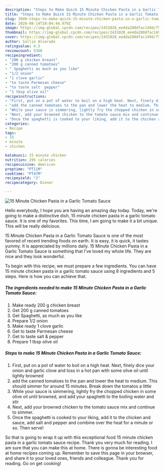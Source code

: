 ```yaml
---
description: "Steps to Make Quick 15 Minute Chicken Pasta in a Garlic Tomato Sauce"
title: "Steps to Make Quick 15 Minute Chicken Pasta in a Garlic Tomato Sauce"
slug: 3040-steps-to-make-quick-15-minute-chicken-pasta-in-a-garlic-tomato-sauce
date: 2020-08-14T10:04:44.979Z
image: https://img-global.cpcdn.com/recipes/2431028_ee4da200dfac149d/751x532cq70/15-minute-chicken-pasta-in-a-garlic-tomato-sauce-recipe-main-photo.jpg
thumbnail: https://img-global.cpcdn.com/recipes/2431028_ee4da200dfac149d/751x532cq70/15-minute-chicken-pasta-in-a-garlic-tomato-sauce-recipe-main-photo.jpg
cover: https://img-global.cpcdn.com/recipes/2431028_ee4da200dfac149d/751x532cq70/15-minute-chicken-pasta-in-a-garlic-tomato-sauce-recipe-main-photo.jpg
author: Sallie Alvarado
ratingvalue: 4.5
reviewcount: 5366
recipeingredient:
- "200 g chicken breast"
- "200 g canned tomatoes"
- " Spaghetti as much as you like"
- "1/2 onion"
- "1 clove garlic"
- "to taste Parmesan cheese"
- "to taste salt  pepper"
- "1 tbsp olive oil"
recipeinstructions:
- "First, put on a pot of water to boil on a high heat. Next, finely dice your onion and garlic clove and toss in a hot pan with some olive oil until lightly browned"
- "add the canned tomatoes to the pan and lower the heat to medium. This should simmer for around 15 minutes. Break down the tomatos a little"
- "While your sauce is simmering, lightly fry the chopped chicken in some olive oil until browned, and add your spaghetti to the boiling water and stir"
- "Next, add your browned chicken to the tomato sauce mix and continue to simmer."
- "Once the spaghetti is cooked to your liking, add it to the chicken and sauce, add salt and pepper and combine over the heat for a minute or so. Then serve!"
categories:
- Recipe
tags:
- 15
- minute
- chicken

katakunci: 15 minute chicken 
nutrition: 295 calories
recipecuisine: American
preptime: "PT11M"
cooktime: "PT47M"
recipeyield: "2"
recipecategory: Dinner

---
```



![15 Minute Chicken Pasta in a Garlic Tomato Sauce](https://img-global.cpcdn.com/recipes/2431028_ee4da200dfac149d/751x532cq70/15-minute-chicken-pasta-in-a-garlic-tomato-sauce-recipe-main-photo.jpg)

Hello everybody, I hope you are having an amazing day today. Today, we're going to make a distinctive dish, 15 minute chicken pasta in a garlic tomato sauce. It is one of my favorites. This time, I am going to make it a bit unique. This will be really delicious.

15 Minute Chicken Pasta in a Garlic Tomato Sauce is one of the most favored of recent trending foods on earth. It is easy, it is quick, it tastes yummy. It is appreciated by millions daily. 15 Minute Chicken Pasta in a Garlic Tomato Sauce is something that I've loved my whole life. They are nice and they look wonderful.




To begin with this recipe, we must prepare a few ingredients. You can have 15 minute chicken pasta in a garlic tomato sauce using 8 ingredients and 5 steps. Here is how you can achieve that.

<!--inarticleads1-->

##### The ingredients needed to make 15 Minute Chicken Pasta in a Garlic Tomato Sauce:

1. Make ready 200 g chicken breast
1. Get 200 g canned tomatoes
1. Get  Spaghetti, as much as you like
1. Prepare 1/2 onion
1. Make ready 1 clove garlic
1. Get to taste Parmesan cheese
1. Get to taste salt &amp; pepper
1. Prepare 1 tbsp olive oil




<!--inarticleads2-->

##### Steps to make 15 Minute Chicken Pasta in a Garlic Tomato Sauce:

1. First, put on a pot of water to boil on a high heat. Next, finely dice your onion and garlic clove and toss in a hot pan with some olive oil until lightly browned
1. add the canned tomatoes to the pan and lower the heat to medium. This should simmer for around 15 minutes. Break down the tomatos a little
1. While your sauce is simmering, lightly fry the chopped chicken in some olive oil until browned, and add your spaghetti to the boiling water and stir
1. Next, add your browned chicken to the tomato sauce mix and continue to simmer.
1. Once the spaghetti is cooked to your liking, add it to the chicken and sauce, add salt and pepper and combine over the heat for a minute or so. Then serve!




So that is going to wrap it up with this exceptional food 15 minute chicken pasta in a garlic tomato sauce recipe. Thank you very much for reading. I am sure that you can make this at home. There is gonna be interesting food at home recipes coming up. Remember to save this page in your browser, and share it to your loved ones, friends and colleague. Thank you for reading. Go on get cooking!
